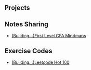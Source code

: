 ## Projects
## Notes Sharing
- [(Building...)First Level CFA Mindmaps](https://github.com/RuiqiTang/CFA-I-Mindmaps)
## Exercise Codes
- [(Building...)Leetcode Hot 100](https://github.com/RuiqiTang/Leetcode-Hot-100)
